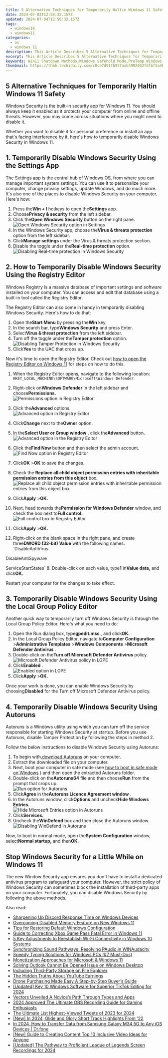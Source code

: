 ```yaml
---
title: 5 Alternative Techniques for Temporarily Haltin Windows 11 Safety
date: 2024-07-03T12:50:32.157Z
updated: 2024-07-04T12:50:32.157Z
tags:
  - windows10
  - windows11
categories:
  - os
  - windows 11
description: This Article Describes 5 Alternative Techniques for Temporarily Haltin Windows 11 Safety
excerpt: This Article Describes 5 Alternative Techniques for Temporarily Haltin Windows 11 Safety
keywords: Win11 Shutdown Methods,Windows Safehold Mode,ProTemp Windows Stop,Uninstall Windows Pause,Shortcut Windows Break,Emergency Windows Exit,Quick Windows Halt Tech
thumbnail: https://thmb.techidaily.com/c8ce7d91fb957aab4992042fdfbf5a4bd1a84b3cbd4ae7f99a3317b1ad8120c6.jpg
---
```


## 5 Alternative Techniques for Temporarily Haltin Windows 11 Safety

 Windows Security is the built-in security app for Windows 11\. You should always keep it enabled as it protects your computer from online and offline threats. However, you may come across situations where you might need to disable it.

 Whether you want to disable it for personal preference or install an app that's facing interference by it, here's how to temporarily disable Windows Security in Windows 11.

## 1\. Temporarily Disable Windows Security Using the Settings App

 The Settings app is the central hub of Windows OS, from where you can manage important system settings. You can use it to personalize your computer, change privacy settings, update Windows, and do much more. It's also one of the places to disable Windows Security on your computer. Here's how:

1. Press the**Win + I** hotkeys to open the**Settings** app.
2. Choose**Privacy & security** from the left sidebar.
3. Click the**Open Windows** **Security** button on the right pane.  
![Open Windows Security option in Settings](https://static1.makeuseofimages.com/wordpress/wp-content/uploads/2023/02/open-windows-security.jpg)
4. In the Windows Security app, choose the**Virus & threats protection** option from the left sidebar.
5. Click**Manage settings** under the Virus & threats protection section.
6. Disable the toggle under the**Real-time protection** option.  
![Disabling Real-time protection in Windows Security](https://static1.makeuseofimages.com/wordpress/wp-content/uploads/2023/02/real-time-protection.jpg)

## 2\. How to Temporarily Disable Windows Security Using the Registry Editor

 Windows Registry is a massive database of important settings and software installed on your computer. You can access and edit that database using a built-in tool called the Registry Editor.

 The Registry Editor can also come in handy in temporarily disabling Windows Security. Here's how to do that:

1. Open the**Start Menu** by pressing the**Win** key.
2. In the search bar, type**Windows Security** and press Enter.
3. Select**Virus & threat protection** from the left sidebar.
4. Turn off the toggle under the**Tamper protection** option.  
![Disabling Tamper Protection in Windows Security](https://static1.makeuseofimages.com/wordpress/wp-content/uploads/2023/02/tamper-protection.jpg)
5. Click**Yes** to the UAC that crops up.

 Now it's time to open the Registry Editor. Check out [how to open the Registry Editor on Windows 11](https://www.makeuseof.com/windows-11-open-registry-editor/) for steps on how to do this.

1. When the Registry Editor opens, navigate to the following location:  
`HKEY_LOCAL_MACHINE\SOFTWARE\Microsoft\Windows Defender`
2. Right-click on**Windows Defender** in the left sidebar and choose**Permissions.**  
![Permissions option in Registry Editor](https://static1.makeuseofimages.com/wordpress/wp-content/uploads/2023/02/permissions.jpg)
3. Click the**Advanced** options.  
![Advanced option in Registry Editor](https://static1.makeuseofimages.com/wordpress/wp-content/uploads/2023/02/advanced.jpg)
4. Click**Change** next to the**Owner** option.
5. In the**Select User or Group window** , click the**Advanced** button.  
![Advanced option in the Registry Editor](https://static1.makeuseofimages.com/wordpress/wp-content/uploads/2023/02/advanced-option.jpg)

1. Click the**Find Now** button and then select the admin account.  
![Find Now option in Registry Editor](https://static1.makeuseofimages.com/wordpress/wp-content/uploads/2023/02/find-now.jpg)
2. Click**OK** \>**OK** to save the changes.
3. Check the **Replace all child object permission entries with inheritable permission entries from this object** box.  
![Replace all child object permission entries with inheritable permission entries from this object box](https://static1.makeuseofimages.com/wordpress/wp-content/uploads/2023/02/replace-all-child-object-permission-entries-with-inheritable-permission-entries-from-this-object.jpg)
4. Click**Apply** \>**OK.**
5. Next, head towards the**Permission for Windows Defender** window, and check the box next to**Full control.**  
![Full control box in Registry Editor](https://static1.makeuseofimages.com/wordpress/wp-content/uploads/2023/02/full-control-box.jpg)
6. Click**Apply** \>**OK.**
7. Right-click on the blank space in the right pane, and create three**DWORD (32-bit) Value** with the following names:  
`DisableAntiVirus  

DisableAntiSpyware  

ServiceStartStates`
8. Double-click on each value, type**1** in**Value data,** and click**OK.**

Restart your computer for the changes to take effect.

## 3\. Temporarily Disable Windows Security Using the Local Group Policy Editor

 Another quick way to temporarily turn off Windows Security is through the Local Group Policy Editor. Here's what you need to do:

1. Open the Run dialog box, type**gpedit.msc** , and click**OK.**
2. In the Local Group Policy Editor, navigate to**Computer Configuration** \>**Administrative Templates** \>**Windows Components** \>**Microsoft Defender Antivirus** .
3. Double-click on the**Turn off Microsoft Defender Antivirus** policy.  
![Microsoft Defender Antivirus policy in LGPE](https://static1.makeuseofimages.com/wordpress/wp-content/uploads/2023/02/microsoft-defender-antivirus.jpg)
4. Click**Enabled** .  
![Enabled option in LGPE](https://static1.makeuseofimages.com/wordpress/wp-content/uploads/2023/02/enabled-option.jpg)
5. Click**Apply** \>**OK.**

 Once your work is done, you can enable Windows Security by choosing**Disabled** for the Turn off Microsoft Defender Antivirus policy.

## 4\. Temporarily Disable Windows Security Using Autoruns

 Autoruns is a Windows utility using which you can turn off the service responsible for starting Windows Security at startup. Before you use Autoruns, disable Tamper Protection by following the steps in method 2.

 Follow the below instructions to disable Windows Security using Autoruns:

1. To begin with,[download Autoruns](https://download.sysinternals.com/files/Autoruns.zip) on your computer.
2. Extract the downloaded file on your computer.
3. Next, boot your computer in safe mode (see [how to boot in safe mode on Windows](https://www.makeuseof.com/windows-11-boot-safe-mode/) ) and then open the extracted Autoruns folder.
4. Double-click on the**Autoruns64** file and then choose**Run** from the prompt that crops up.  
![Run option for Autoruns](https://static1.makeuseofimages.com/wordpress/wp-content/uploads/2023/02/run-option.jpg)
5. Click**Agree** in the**Autoruns Licence Agreement window** .
6. In the Autoruns window, click**Options** and uncheck**Hide Windows Entries.**  
![Hide Microsoft Entries option in Autoruns](https://static1.makeuseofimages.com/wordpress/wp-content/uploads/2023/02/hide-microsoft-enteries.jpg)
7. Click**Services.**
8. Uncheck the**WinDefend** box and then close the Autoruns window.  
![Disabling WinDefend in Autoruns](https://static1.makeuseofimages.com/wordpress/wp-content/uploads/2023/02/windefend.jpg)

 Now, to boot in normal mode, open the**System Configuration** window, select**Normal startup,** and then**OK.**

## Stop Windows Security for a Little While on Windows 11

 The new Window Security app ensures you don't have to install a dedicated antivirus program to safeguard your computer. However, the strict policy of Windows Security can sometimes block the installation of third-party apps on your computer. Fortunately, you can disable Windows Security by following the above methods.


<ins class="adsbygoogle"
     style="display:block"
     data-ad-format="autorelaxed"
     data-ad-client="ca-pub-7571918770474297"
     data-ad-slot="1223367746"></ins>



<ins class="adsbygoogle"
     style="display:block"
     data-ad-client="ca-pub-7571918770474297"
     data-ad-slot="8358498916"
     data-ad-format="auto"
     data-full-width-responsive="true"></ins>

<span class="atpl-alsoreadstyle">Also read:</span>
<div><ul>
<li><a href="https://win11-tips.techidaily.com/sharpening-up-discord-response-time-on-windows-devices/"><u>Sharpening Up Discord Response Time on Windows Devices</u></a></li>
<li><a href="https://win11-tips.techidaily.com/overcoming-disabled-memory-feature-on-new-windows-11/"><u>Overcoming Disabled Memory Feature on New Windows 11</u></a></li>
<li><a href="https://win11-tips.techidaily.com/tips-for-restoring-default-windows-configuration/"><u>Tips for Restoring Default Windows Configuration</u></a></li>
<li><a href="https://win11-tips.techidaily.com/guide-to-correcting-xbox-game-pass-fatal-error-in-windows-11/"><u>Guide to Correcting Xbox Game Pass Fatal Error in Windows 11</u></a></li>
<li><a href="https://win11-tips.techidaily.com/5-key-adjustments-to-reestablish-wi-fi-connectivity-in-windows-10-systems/"><u>5 Key Adjustments to Reestablish Wi-Fi Connectivity in Windows 10 Systems</u></a></li>
<li><a href="https://win11-tips.techidaily.com/synchronizing-sound-pathways-resolving-paudio-in-winaudacity/"><u>Synchronizing Sound Pathways: Resolving PAudio in WINAudacity</u></a></li>
<li><a href="https://win11-tips.techidaily.com/speedy-typing-solutions-for-windows-pcs-7-must-dos/"><u>Speedy Typing Solutions for Windows PCs (#7 Must-Dos)</u></a></li>
<li><a href="https://win11-tips.techidaily.com/monetization-approaches-for-microsoft-and-windows-11/"><u>Monetization Approaches for Microsoft & Windows 11</u></a></li>
<li><a href="https://win11-tips.techidaily.com/solving-outlook-cannot-be-opened-issue-on-windows-desktop/"><u>Solving Outlook Cannot Be Opened Issue on Windows Desktop</u></a></li>
<li><a href="https://win11-tips.techidaily.com/including-third-party-storage-on-file-explorer/"><u>Including Third-Party Storage on File Explorer</u></a></li>
<li><a href="https://youtube-videos.techidaily.com/the-hidden-truths-about-youtube-earnings/"><u>The Hidden Truths About YouTube Earnings</u></a></li>
<li><a href="https://fox-http.techidaily.com/drone-purchasing-made-easy-a-step-by-step-buyers-guide/"><u>Drone Purchasing Made Easy  A Step-by-Step Buyer’s Guide</u></a></li>
<li><a href="https://tiktok-videos.techidaily.com/updated-key-10-windows-software-for-superior-tiktok-editing-for-2024/"><u>[Updated] Key 10 Windows Software for Superior TikTok Editing for 2024</u></a></li>
<li><a href="https://extra-lessons.techidaily.com/vectors-unveiled-a-novices-path-through-types-and-apps/"><u>Vectors Unveiled  A Novice’s Path Through Types and Apps</u></a></li>
<li><a href="https://video-capture.techidaily.com/2024-approved-the-ultimate-obs-recording-guide-for-gaming-enthusiasts/"><u>2024 Approved  The Ultimate OBS Recording Guide for Gaming Enthusiasts</u></a></li>
<li><a href="https://twitter-videos.techidaily.com/the-ultimate-list-highest-viewed-tweets-of-2023-for-2024/"><u>The Ultimate List  Highest-Viewed Tweets of 2023 for 2024</u></a></li>
<li><a href="https://fox-http.techidaily.com/new-in-2024-glide-and-glory-short-track-highlights-from-22/"><u>[New] In 2024, Glide and Glory  Short Track Highlights From '22</u></a></li>
<li><a href="https://android-transfer.techidaily.com/in-2024-how-to-transfer-data-from-samsung-galaxy-m34-5g-to-any-ios-devices-drfone-by-drfone-transfer-from-android-transfer-from-android/"><u>In 2024, How to Transfer Data from Samsung Galaxy M34 5G to Any iOS Devices | Dr.fone</u></a></li>
<li><a href="https://youtube-stream.techidaily.com/new-guide-to-creating-content-top-10-inclusive-video-ideas-for-anyone/"><u>[New] Guide to Creating Content  Top 10 Inclusive Video Ideas for Anyone</u></a></li>
<li><a href="https://screen-mirroring-recording.techidaily.com/updated-the-pathway-to-proficient-league-of-legends-screen-recordings-for-2024/"><u>[Updated] The Pathway to Proficient League of Legends Screen Recordings for 2024</u></a></li>
</ul></div>

